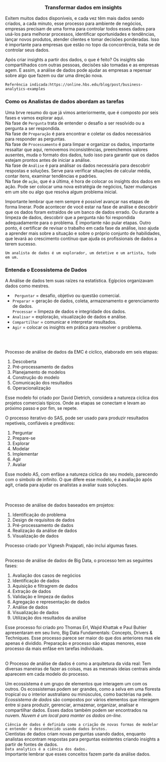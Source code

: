 ### <center> Transformar dados em insights </center>
<p>Exitem muitos dados disponíveis, e cada vez têm mais dados sendo criados, a cada minuto, esse processo para ambiente de negócios, empresas precisam de uma forma para controlar todos esses dados para usá-los para melhorar processos, identificar oportunidades e tendências, lançar novos produtos, atender clientes e tomar decisões ponderadas. Isso é importante para empresas que estão no topo da concorrência, trata se de controlar seus dados. <br> </p>

Após criar insights a partir dos dados, o que é feito? Os insights são compartilhados com outras pessoas, decisões são tomadas e as empresas agem. E assim, a análise de dados pode ajudar as empresas a repensar sobre algo que fazem ou dar uma direção nova.

```Referência indicada:https://online.hbs.edu/blog/post/business-analytics-examples```

### Como os Analistas de dados abordam as tarefas
Uma brve resumo do que já vimos anteriormente, que é composto por seis fases e vamos explorar aqui. <br>
Na fase de `Pergunta` trata de entender o desafio a ser resolvido ou a pergunta a ser respondida. <br>
Na fase de `Preparação` é para encontrar e coletar os dados necessários para responder as perguntas. <br>
Na fase de `Processamento` é para limpar e organizar os dados, importante ressaltar que aqui, removemos inconsistências, preenchemos valores ausentes, muda o formato dos dados, tudo isso para garantir que os dados estejam prontos antes de iniciar a análise. <br>
Na fase de `Análise` é para análisar os dados necessária para descobrir respostas e soluções. Serve para verificar situações de calcular média, contar itens, examinar tendências e padrões. <br>
Na fase de `ação`, que é a última, é hora de colocar os insights dos dados em ação. Pode ser colocar uma nova estratégia de negócios, fazer mudanças em um site ou algo que resolva algum problema inicial. <br>

Importante lembrar que nem sempre é possível avançar nas etapas de forma linerar. Pode acontecer de você estar na fase de análise e descobrir que os dados foram extraídos de um banco de dados errado. Ou durante a limpeza de dados, descobrir que a pergunta não foi respondida adequadamente para o problema.
É importante não pular etapas. Outro ponto, é certificar de revisar o trabalho em cada fase da análise, isso ajuda a aprender mais sobre a situação e sobre o próprio conjunto de habilidades, que levará ao crescimento contínuo que ajuda os profissionais de dados a terem sucesso.<br>

``Um analista de dados é um explorador, um detetive e um artista, tudo em um.`` <br>

### Entenda o Ecossistema de Dados
A Análise de dados tem suas raízes na estatística. Egípcios organizavam dados como mestres.<br>

- ``` Perguntar``` = desafio, objetivo ou questão comercial.
- ```Preparar``` = geração de dados, coleta, armazenamento e gerenciamento de dados.   
```Processar``` = limpeza de dados e integridade dos dados. 
- ```Analisar``` = exploração, visualização de dados e análise.
- ```Compartilhar``` = comunicar e interpretar resultados.
- ```Agir``` = colocar os insights em prática para resolver o problema.  <br>
<br>
<br>

Processo de análise de dados da EMC é cíclico, elaborado em seis etapas:

1. Descoberta 
2. Pré-processamento de dados
3. Planejamento de modelos 
4. Construção do modelo
5. Comunicação dos resultados 
6. Operacionalização 

Esse modelo foi criado por David Dietrich, considera a natureza cíclica dos projetos comerciais típicos. Onde as etapas se conectam e levam ao próximo passo e por fim, se repete.<br>

O processo iterativo do SAS, pode ser usado para produzir resultados repetíveis, confiáveis e preditivos:

1. Perguntar
2. Prepare-se
3. Explorar 
4. Modelar
5. Implementar
6. Agir 
7. Avaliar

Esse modelo AS, com enfâse a natureza cíclica do seu modelo, parecendo com o símbolo de infinito. O que difere esse modelo, é a avaliação após agit, criada para ajudar os analistas a avaliar suas soluções. <br>
<br>
<br>

Processo de análise de dados baseados em projetos: 

1. Identificação do problema
2. Design de requisitos de dados
3. Pré-processamento de dados
4. Realização da análise de dados
5. Visualização de dados

Processo criado por Vignesh Prajapati, não inclui algumas fases. <br>
<br>

Processo de análise de dados de Big Data, o processo tem as seguintes fases: 

1. Avaliação dos casos de negócios
2. Identificação de dados
3. Aquisição e filtragrem de dados 
4. Extração de dados
5. Validação e limpeza de dados
6. Agregação e representação de dados
7. Análise de dados
8. Visualização de dados
9. Utilização dos resultados da análise

Esse processo foi criado pro Thomas Erl, Wajid Khattak e Paul Buhler apresentaram em seu livro, Big Data Fundamentals: Concepts, Drivers & Techniques. Esse processo parece ser maior do que dos anteriores mas ele apenas é dividido. Preparação e processo são etapas menores, esse processo da mais enfâse em tarefas individuais.<br>
<br>

O Processo de análise de dados é como a arquitetura da vida real: Tem diversas maneiras de fazer as coisas, mas as mesmais ideias centrais ainda aparecem em cada modelo do processo.<br>

Um ecossistema é um grupo de elementos que interagem um com os outros. Os ecossistemas podem ser grandes, como a selva em uma floresta tropical ou o interior australiano ou minúsculos, como bactérias na pele.<br>
*Ecossistema de dados* são compostos por vários elementos que interagem entre si para produzir, gerenciar, armazenar, organizar, analisar e compartilhar dados. Esses dados também podem ser encontrados na nuvem. *Nuvem é um local para manter os dados on-line.*<br>

`Ciência de dados é definida como a criação de novas formas de modelar e entender o desconhecido usando dados brutos.` <br>
Cientistas de dados criam novas perguntas usando dados, enquanto analistas encontram respostas para perguntas existentes criando insights a partir de fontes de dados.<br>
`Data analytics é a ciência dos dados.`<br>
Importante lembrar que esses conceitos fazem parte da análise dados.